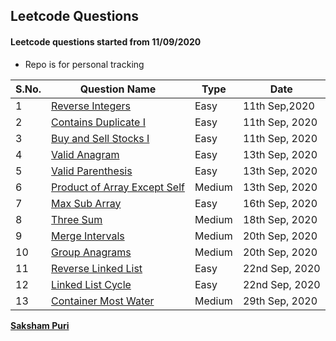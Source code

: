 ## Leetcode Questions

#### Leetcode questions started from 11/09/2020

- Repo is for personal tracking

S.No. |  Question Name | Type | Date|
------|-----------------|------|---------|
1 | [Reverse Integers](https://leetcode.com/problems/reverse-integer/) | Easy | 11th Sep,2020|
2 | [Contains Duplicate I](https://leetcode.com/problems/contains-duplicate/submissions/) | Easy | 11th Sep, 2020
3 | [Buy and Sell Stocks I](https://leetcode.com/problems/best-time-to-buy-and-sell-stock/submissions/) | Easy | 11th Sep, 2020
4 | [Valid Anagram](https://leetcode.com/problems/valid-anagram/) | Easy | 13th Sep, 2020
5 | [Valid Parenthesis](https://leetcode.com/problems/valid-parentheses/) | Easy | 13th Sep, 2020
6 | [Product of Array Except Self](https://leetcode.com/problems/product-of-array-except-self/) | Medium | 13th Sep, 2020 
7 | [Max Sub Array](https://leetcode.com/problems/maximum-subarray/) | Easy | 16th Sep, 2020
8 | [Three Sum](https://leetcode.com/problems/3sum/submissions/) | Medium | 18th Sep, 2020
9 | [Merge Intervals](https://leetcode.com/problems/merge-intervals/) | Medium | 20th Sep, 2020
10 | [Group Anagrams](https://leetcode.com/problems/group-anagrams/submissions/) | Medium | 20th Sep, 2020
11 | [Reverse Linked List](https://leetcode.com/problems/reverse-linked-list/submissions/) | Easy | 22nd Sep, 2020
12 | [Linked List Cycle](https://leetcode.com/problems/linked-list-cycle/submissions/) | Easy | 22nd Sep, 2020
13 | [Container Most Water](https://leetcode.com/problems/container-with-most-water/) | Medium | 29th Sep, 2020





**[Saksham Puri](https://www.sakshampuri.com)**
